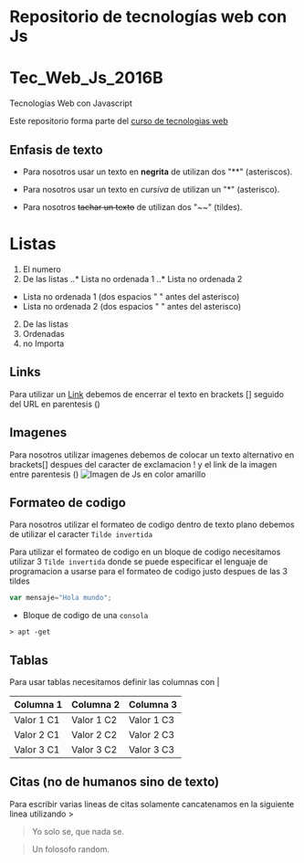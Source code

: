 # Repositorio de tecnologías web con Js


# Tec_Web_Js_2016B
Tecnologías Web con Javascript

Este repositorio forma parte del  [curso de tecnologias web](https://github.com/adrianeguez/Tec_Web_Js_2016_B)

## Enfasis de texto

* Para nosotros usar un texto en **negrita** de utilizan dos "**" (asteriscos).

* Para nosotros usar un texto en *cursiva* de utilizan un "*" (asterisco).

* Para nosotros ~~tachar un texto~~ de utilizan dos "~~" (tildes).

# Listas

1. El numero 
2. De las listas
..* Lista no ordenada 1
..* Lista no ordenada 2 
  * Lista no ordenada 1 (dos espacios " " antes del asterisco)
  * Lista no ordenada 2 (dos espacios " " antes del asterisco)
2. De las listas
1. Ordenadas
4. no Importa

## Links 

Para utilizar un [Link](https://github.com/adrianeguez/Tec_Web_Js_2016_B) debemos de encerrar el texto en brackets [] seguido del URL en parentesis ()

## Imagenes 

Para nosotros utilizar imagenes debemos de colocar un texto alternativo en brackets[] despues del caracter de exclamacion ! y el link de la imagen entre parentesis () 
![Imagen de Js en color amarillo](http://nodeframework.com/assets/img/js.png "Javascript")


## Formateo de codigo

Para nosotros utilizar el formateo de codigo dentro de texto plano debemos de utilizar el caracter `Tilde invertida`

Para utilizar el formateo de codigo en un bloque de codigo necesitamos utilizar 3 `Tilde invertida` donde se puede especificar el lenguaje de programacion a usarse para el formateo de codigo justo despues de las 3 tildes

```javascript
var mensaje="Hola mundo";
```

* Bloque de codigo de una ``consola``


```
> apt -get
```
## Tablas
Para usar tablas necesitamos definir las columnas con |

| Columna 1 | Columna 2 | Columna 3 |
| --- | --- | --- |
| Valor 1 C1 | Valor 1 C2 | Valor 1 C3 |
| Valor 2 C1 | Valor 2 C2 | Valor 2 C3 |
| Valor 3 C1 | Valor 3 C2 | Valor 3 C3 |

## Citas (no de humanos sino de texto)

Para escribir varias lineas  de citas solamente cancatenamos en la siguiente linea utilizando >

>Yo solo se, que nada se.

>Un folosofo random.

